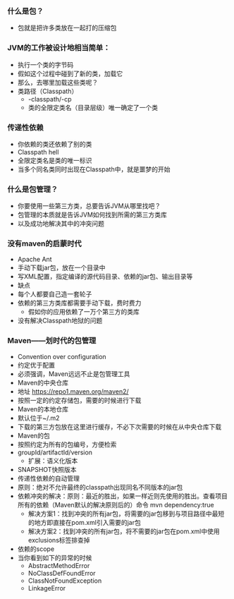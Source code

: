 ### 什么是包？
- 包就是把许多类放在⼀起打的压缩包
### JVM的⼯作被设计地相当简单：
- 执⾏⼀个类的字节码
- 假如这个过程中碰到了新的类，加载它
- 那么，去哪⾥加载这些类呢？
 - 类路径（Classpath）
   - -classpath/-cp
   - 类的全限定类名（⽬录层级）唯⼀确定了⼀个类      
### 传递性依赖
- 你依赖的类还依赖了别的类
- Classpath hell
 - 全限定类名是类的唯⼀标识
 - 当多个同名类同时出现在Classpath中，就是噩梦的开始
### 什么是包管理？
- 你要使⽤⼀些第三⽅类，总要告诉JVM从哪⾥找吧？
 - 包管理的本质就是告诉JVM如何找到所需的第三⽅类库
 - 以及成功地解决其中的冲突问题

### 没有maven的启蒙时代
- Apache Ant
 - ⼿动下载jar包，放在⼀个⽬录中
 - 写XML配置，指定编译的源代码⽬录、依赖的jar包、输出⽬录等
- 缺点
 - 每个⼈都要⾃⼰造⼀套轮⼦
 - 依赖的第三⽅类库都需要⼿动下载，费时费⼒
     - 假如你的应⽤依赖了⼀万个第三⽅的类库
 - 没有解决Classpath地狱的问题
### Maven——划时代的包管理
- Convention over configuration
- 约定优于配置
- 必须强调，Maven远远不⽌是包管理⼯具
- Maven的中央仓库
 - 地址 https://repo1.maven.org/maven2/
 - 按照⼀定的约定存储包，需要的时候进行下载
- Maven的本地仓库
 - 默认位于~/.m2
 - 下载的第三⽅包放在这⾥进⾏缓存，不必下次需要的时候在从中央仓库下载
- Maven的包
 - 按照约定为所有的包编号，⽅便检索
 - groupId/artifactId/version
     - 扩展：语义化版本
 - SNAPSHOT快照版本
 - 传递性依赖的⾃动管理
 - 原则：绝对不允许最终的classpath出现同名不同版本的jar包
 - 依赖冲突的解决：原则：最近的胜出，如果一样近则先使用的胜出。查看项目所有的依赖（Maven默认的解决原则后的）命令 mvn dependency:true 
    - 解决方案1：找到冲突的所有jar包，将需要的jar包移到与项目路径中最短的地方即直接在pom.xml引入需要的jar包
    - 解决方案2：找到冲突的所有jar包，将不需要的jar包在pom.xml中使用exclusions标签排查掉
 - 依赖的scope
 - 当你看到如下的异常的时候
   - AbstractMethodError
   - NoClassDefFoundError
   - ClassNotFoundException
   - LinkageError
 



